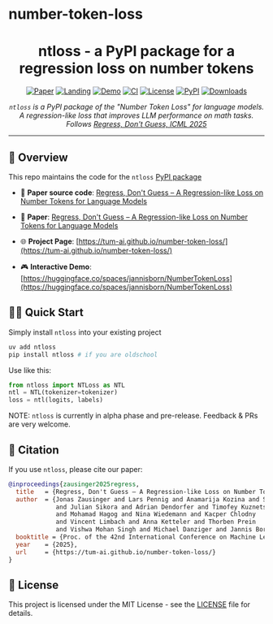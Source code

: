 # number-token-loss
<div align="center">


# ntloss - a PyPI package for a regression loss on number tokens

[![Paper](https://img.shields.io/badge/Paper-ICML-darkgreen.svg)](https://arxiv.org/abs/2411.02083)
[![Landing](https://img.shields.io/badge/GitHub-Pages-blue.svg)](https://tum-ai.github.io/number-token-loss/)
[![Demo](https://img.shields.io/badge/🤗-Demo-yellow.svg)](https://huggingface.co/spaces/jannisborn/NumberTokenLoss)
[![CI](https://github.com/AI4SD/number-token-loss/actions/workflows/ci.yaml/badge.svg)](https://github.com/AI4SD/number-token-loss/actions/workflows/ci.yaml)
[![License](https://img.shields.io/badge/License-MIT-green.svg)](LICENSE)
[![PyPI](https://badge.fury.io/py/ntloss.svg)](https://badge.fury.io/py/ntloss)
[![Downloads](https://static.pepy.tech/badge/ntloss)](https://pepy.tech/project/ntloss)

*`ntloss` is a PyPI package of the "Number Token Loss" for language models. A regression-like loss that improves LLM performance on math tasks. Follows [Regress, Don't Guess, ICML 2025](https://arxiv.org/abs/2411.02083)*


</div>

---

## 📖 Overview
This repo maintains the code for the `ntloss` [PyPI package](https://pypi.org/project/ntloss/)

- 📄 **Paper source code**: [Regress, Don't Guess – A Regression-like Loss on Number Tokens for Language Models](https://github.com/tum-ai/number-token-loss)

- 📄 **Paper**: [Regress, Don't Guess – A Regression-like Loss on Number Tokens for Language Models](https://arxiv.org/abs/2411.02083)
- 🌐 **Project Page**: [https://tum-ai.github.io/number-token-loss/](https://tum-ai.github.io/number-token-loss/)
- 🎮 **Interactive Demo**: [https://huggingface.co/spaces/jannisborn/NumberTokenLoss](https://huggingface.co/spaces/jannisborn/NumberTokenLoss)

## 🏃‍♂️ Quick Start


Simply install `ntloss` into your existing project
```sh
uv add ntloss
pip install ntloss # if you are oldschool
```

Use like this:
```py
from ntloss import NTLoss as NTL
ntl = NTL(tokenizer=tokenizer)
loss = ntl(logits, labels)
```

NOTE: `ntloss` is currently in alpha phase and pre-release. Feedback & PRs are very welcome.


## 📝 Citation

If you use `ntloss`, please cite our paper:

```bibtex
@inproceedings{zausinger2025regress,
  title   = {Regress, Don't Guess – A Regression-like Loss on Number Tokens for Language Models},
  author  = {Jonas Zausinger and Lars Pennig and Anamarija Kozina and Sean Sdahl
             and Julian Sikora and Adrian Dendorfer and Timofey Kuznetsov
             and Mohamad Hagog and Nina Wiedemann and Kacper Chlodny
             and Vincent Limbach and Anna Ketteler and Thorben Prein
             and Vishwa Mohan Singh and Michael Danziger and Jannis Born},
  booktitle = {Proc. of the 42nd International Conference on Machine Learning (ICML)},
  year    = {2025},
  url     = {https://tum-ai.github.io/number-token-loss/}
}
```

## 📄 License

This project is licensed under the MIT License - see the [LICENSE](LICENSE) file for details.